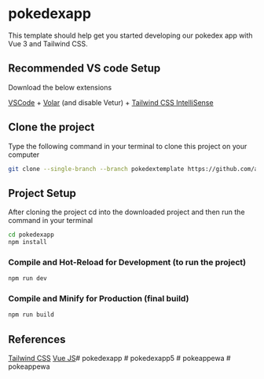 # pokedexapp

This template should help get you started developing our pokedex app with Vue 3 and Tailwind CSS.

## Recommended VS code Setup

Download the below extensions

[VSCode](https://code.visualstudio.com/) + [Volar](https://marketplace.visualstudio.com/items?itemName=Vue.volar) (and disable Vetur) + [Tailwind CSS IntelliSense](https://marketplace.visualstudio.com/items?itemName=bradlc.vscode-tailwindcss)

## Clone the project

Type the following command in your terminal to clone this project on your computer

```sh
git clone --single-branch --branch pokedextemplate https://github.com/adityar15/vuejsdemo.git pokedexapp
```

## Project Setup

After cloning the project cd into the downloaded project and then run the command in your terminal

```sh
cd pokedexapp
npm install
```

### Compile and Hot-Reload for Development (to run the project)

```sh
npm run dev
```

### Compile and Minify for Production (final build)

```sh
npm run build
```



## References

[Tailwind CSS](https://tailwindcss.com/docs/installation)
[Vue JS](https://vuejs.org)#   p o k e d e x a p p  
 #   p o k e d e x a p p 5  
 #   p o k e a p p e w a  
 #   p o k e a p p e w a  
 